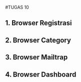 #TUGAS 10

## 1. Browser Registrasi

## 2. Browser Category

## 3. Browser Mailtrap

## 4. Browser Dashboard